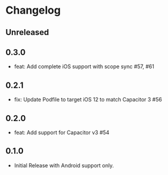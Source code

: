 # Changelog

## Unreleased

## 0.3.0

- feat: Add complete iOS support with scope sync #57, #61

## 0.2.1

- fix: Update Podfile to target iOS 12 to match Capacitor 3 #56

## 0.2.0

- feat: Add support for Capacitor v3 #54

## 0.1.0

- Initial Release with Android support only.
